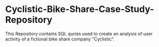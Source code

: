 # Cyclistic-Bike-Share-Case-Study-Repository
  This Repository contains SQL quries used to create an analysis of user activity of a fictional bike share company "Cyclistic".
